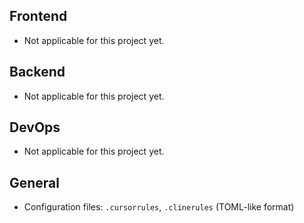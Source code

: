 ## Frontend
- Not applicable for this project yet.

## Backend
- Not applicable for this project yet.

## DevOps
- Not applicable for this project yet.

## General
- Configuration files: `.cursorrules`, `.clinerules` (TOML-like format)

